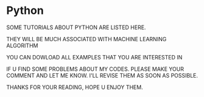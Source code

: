 # Python
SOME TUTORIALS ABOUT PYTHON ARE LISTED HERE.

THEY WILL BE MUCH ASSOCIATED WITH MACHINE LEARNING ALGORITHM

YOU CAN DOWLOAD ALL EXAMPLES THAT YOU ARE INTERESTED IN

IF U FIND SOME PROBLEMS ABOUT MY CODES. PLEASE MAKE YOUR COMMENT AND LET ME KNOW. I'LL REVISE THEM AS SOON AS POSSIBLE.

THANKS FOR YOUR READING, HOPE U ENJOY THEM.
